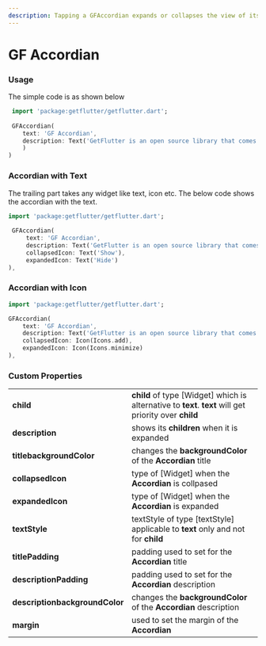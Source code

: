 ```yaml
---
description: Tapping a GFAccordian expands or collapses the view of its children.
---
```


# GF Accordian

### Usage

The simple code is as shown below

```dart
 import 'package:getflutter/getflutter.dart';
 
 GFAccordian(
    text: 'GF Accordian',
    description: Text('GetFlutter is an open source library that comes with pre-build 1000+ UI components.'
    )
)
```



### Accordian with Text

The trailing part takes any widget like text, icon etc. The below code shows the accordian with the text.

```dart
import 'package:getflutter/getflutter.dart';
 
 GFAccordian(
     text: 'GF Accordian',
     description: Text('GetFlutter is an open source library that comes with pre-build 1000+ UI components.'),
     collapsedIcon: Text('Show'),
     expandedIcon: Text('Hide')
),
```

### Accordian with Icon

```dart
import 'package:getflutter/getflutter.dart';

GFAccordian(
    text: 'GF Accordian',
    description: Text('GetFlutter is an open source library that comes with pre-build 1000+ UI components.'),
    collapsedIcon: Icon(Icons.add),
    expandedIcon: Icon(Icons.minimize)
),
```

### Custom Properties

|  |  |
| :--- | :--- |
| **child** | **child** of type \[Widget\] which is alternative to **text**. **text** will get priority over **child** |
| **description** | shows its **children** when it is expanded |
| **titlebackgroundColor** | changes the **backgroundColor** of the **Accordian** title |
| **collapsedIcon** | type of \[Widget\] when the **Accordian** is collpased |
| **expandedIcon** | type of \[Widget\] when the **Accordian** is expanded |
| **textStyle** | textStyle of type \[textStyle\] applicable to **text** only and not for **child** |
| **titlePadding** | padding used to set for the **Accordian** title |
| **descriptionPadding** | padding used to set for the **Accordian** description |
| **descriptionbackgroundColor** | changes the **backgroundColor** of the **Accordian** description |
| **margin** | used to set the margin of the **Accordian** |

